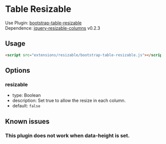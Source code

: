 # Table Resizable

Use Plugin: [bootstrap-table-resizable](https://github.com/wenzhixin/bootstrap-table/tree/master/src/extensions/resizable) </br>
Dependence: [jquery-resizable-columns](https://github.com/dobtco/jquery-resizable-columns) v0.2.3

## Usage

```html
<script src="extensions/resizable/bootstrap-table-resizable.js"></script>
```

## Options

### resizable

* type: Boolean
* description: Set true to allow the resize in each column.
* default: `false`

## Known issues

### This plugin does not work when data-height is set.
